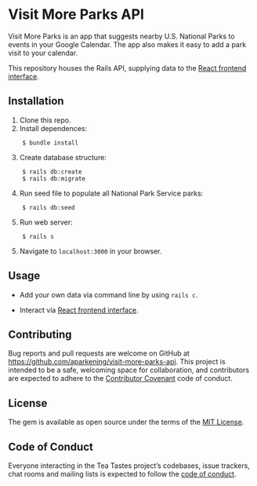 # Visit More Parks API

Visit More Parks is an app that suggests nearby U.S. National Parks to events in your Google Calendar. The app also makes it easy to add a park visit to your calendar.

This repository houses the Rails API, supplying data to the [React frontend interface](https://github.com/aparkening/visit-more-parks-frontend). 

## Installation

1. Clone this repo.
2. Install dependences:
```
    $ bundle install
```
3. Create database structure:
```
    $ rails db:create
    $ rails db:migrate
```
4. Run seed file to populate all National Park Service parks:
```
    $ rails db:seed
```
5. Run web server:
```
    $ rails s
```
5. Navigate to `localhost:3000` in your browser.

## Usage

- Add your own data via command line by using `rails c`.

- Interact via [React frontend interface](https://github.com/aparkening/visit-more-parks-frontend).

## Contributing

Bug reports and pull requests are welcome on GitHub at https://github.com/aparkening/visit-more-parks-api. This project is intended to be a safe, welcoming space for collaboration, and contributors are expected to adhere to the [Contributor Covenant](http://contributor-covenant.org) code of conduct.

## License

The gem is available as open source under the terms of the [MIT License](https://opensource.org/licenses/MIT).

## Code of Conduct

Everyone interacting in the Tea Tastes project’s codebases, issue trackers, chat rooms and mailing lists is expected to follow the [code of conduct](https://github.com/aparkening/visit-more-parks-api/blob/master/CODE_OF_CONDUCT.md).
